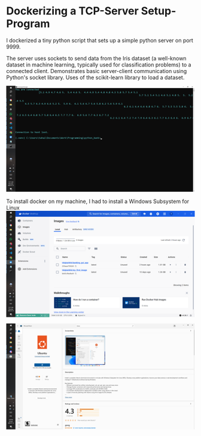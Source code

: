 # Dockerizing a TCP-Server Setup-Program
I dockerized a tiny python script that 
sets up a simple python server on port 9999.

The server uses sockets to send data from the Iris dataset (a well-known dataset in machine learning, typically used for classification problems) to a connected client. Demonstrates basic server-client communication using Python's socket library. Uses of the scikit-learn library to load a dataset.

![main_image](images/1.png)

To install docker on my machine, I had to install a Windows Subsystem for Linux
![install_image](images/2.png)

![install_image2](images/Ubuntu.png)